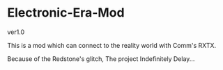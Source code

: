 # Electronic-Era-Mod
ver1.0

This is a mod which can connect to the reality world with Comm's RXTX.

Because of the Redstone's glitch, The project Indefinitely Delay...
